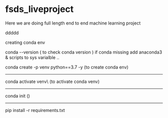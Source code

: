 # fsds_liveproject
Here we are doing full length end to end machine learning project


ddddd

creating conda env  

conda --version ( to check conda version )
if conda missing add anaconda3 & scripts to sys varialble
..

conda create -p venv python==3.7 -y (to create conda env)

---------
conda activate venv\ (to activate conda venv)

----------

conda init ()

----------
pip install -r requirements.txt

